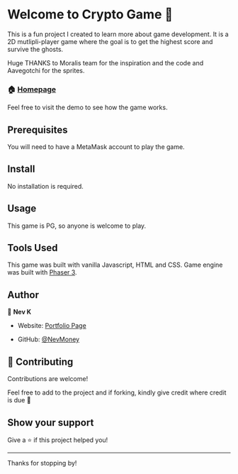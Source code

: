 # Welcome to Crypto Game 👋

This is a fun project I created to learn more about game development. It is a 2D mutlipli-player game where the goal is to get the highest score and survive the ghosts.

Huge THANKS to Moralis team for the inspiration and the code and Aavegotchi for the sprites.

### 🏠 [Homepage](https://crypto-game.netlify.app/)

Feel free to visit the demo to see how the game works.

## Prerequisites
You will need to have a MetaMask account to play the game.

## Install
No installation is required.

## Usage
This game is PG, so anyone is welcome to play.

## Tools Used
This game was built with vanilla Javascript, HTML and CSS. Game engine was built with [Phaser 3](https://phaser.io/).

## Author
👤 **Nev K**

* Website: [Portfolio Page](https://nevmoney.github.io)

* GitHub: [@NevMoney](https://github.com/NevMoney)


## 🤝 Contributing

Contributions are welcome!

Feel free to add to the project and if forking, kindly give credit where credit is due 🙂

## Show your support

Give a ⭐️ if this project helped you!


***
Thanks for stopping by!